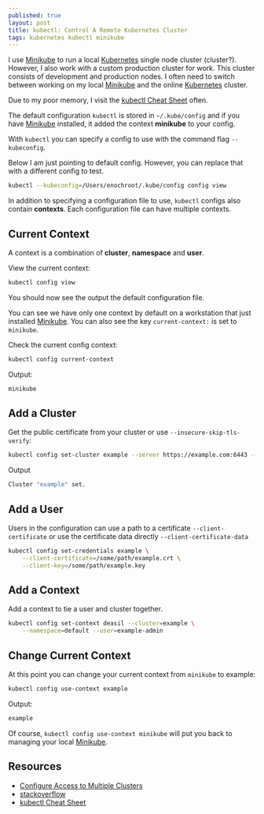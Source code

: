 ```yaml
---
published: true
layout: post
title: kubectl: Control A Remote Kubernetes Cluster
tags: kubernetes kubectl minikube
---
```


I use [Minikube] to run a local [Kubernetes] single node cluster (cluster?). However, I also work with a custom production cluster for work. This cluster consists of development and production nodes. I often need to switch between working on my local [Minikube] and the online [Kubernetes] cluster.

Due to my poor memory, I visit the [kubectl Cheat Sheet]() often.

The default configuration `kubectl` is stored in `~/.kube/config` and
if you have [Minikube] installed, it added the context **minikube** to your config.

With `kubectl` you can specify a config to use with the command flag `--kubeconfig`.

Below I am just pointing to default config. However, you can replace that with a different config to test.

```bash
kubectl --kubeconfig=/Users/enochroot/.kube/config config view
```

In addition to specifying a configuration file to use, `kubectl` configs also contain **contexts**. Each configuration file can have multiple contexts.


## Current Context

A context is a combination of **cluster**, **namespace** and **user**.

View the current context:
~~~ bash
kubectl config view
~~~
You should now see the output the default configuration file.

<script src="https://gist.github.com/cjimti/907264f486f2f4118b33969ce184e20d.js"></script>

You can see we have only one context by default on a workstation that just installed [Minikube]. You can also see the key `current-context:` is set to  `minikube`.

Check the current config context:

```bash
kubectl config current-context
```

Output:
```bash
minikube
```

## Add a Cluster

Get the public certificate from your cluster or use `--insecure-skip-tls-verify`:

```bash
kubectl config set-cluster example --server https://example.com:6443 --certificate-authority=example.ca
```

Output
```bash
Cluster "example" set.
```

## Add a User

Users in the configuration can use a path to a certificate `--client-certificate` or use the certificate data directly `--client-certificate-data`

```bash
kubectl config set-credentials example \
    --client-certificate=/some/path/example.crt \
    --client-key=/some/path/example.key
```

## Add a Context

Add a context to tie a user and cluster together.

```bash
kubectl config set-context deasil --cluster=example \
    --namespace=default --user=example-admin
```

## Change Current Context

At this point you can change your current context from `minikube` to example:

```bash
kubectl config use-context example
```

Output:
```bash
example
```

Of course, `kubectl config use-context minikube` will put you back
to managing your local [Minikube].


## Resources

- [Configure Access to Multiple Clusters](https://kubernetes.io/docs/tasks/access-application-cluster/configure-access-multiple-clusters/)
- [stackoverflow]
- [kubectl Cheat Sheet]

[kubectl Cheat Sheet]: https://kubernetes.io/docs/reference/kubectl/cheatsheet/
[Helm]: https://helm.sh/
[Kubernetes]: https://kubernetes.io/
[Minikube]: https://kubernetes.io/docs/getting-started-guides/minikube/
[stackoverflow]: https://stackoverflow.com/questions/36306904/configure-kubectl-command-to-access-remote-kubernetes-cluster-on-azure